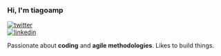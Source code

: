 ### Hi, I'm tiagoamp
[![twitter](https://img.shields.io/badge/-@tiagoamp__-313131?style=flat-square&labelColor=313131&logo=twitter&logoColor=white&color=313131)](https://twitter.com/tiagoamp)  
[![linkedin](https://img.shields.io/badge/-@tiagoamp-313131?style=flat-square&labelColor=313131&logo=LinkedIn&logoColor=white&color=313131)](https://www.linkedin.com/in/tiagoamp/)

Passionate about **coding** and **agile methodologies**. Likes to build things.

<!--
**tiagoamp/tiagoamp** is a ✨ _special_ ✨ repository because its `README.md` (this file) appears on your GitHub profile.

Here are some ideas to get you started:

- 🔭 I’m currently working on ...
- 🌱 I’m currently learning ...
- 👯 I’m looking to collaborate on ...
- 🤔 I’m looking for help with ...
- 💬 Ask me about ...
- 📫 How to reach me: ...
- 😄 Pronouns: ...
- ⚡ Fun fact: ...
-->
